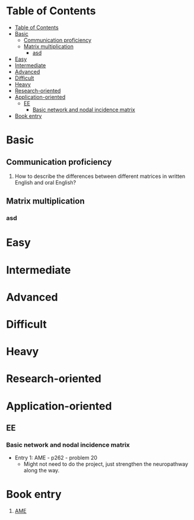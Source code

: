 # Table of Contents
- [Table of Contents](#table-of-contents)
- [Basic](#basic)
  - [Communication proficiency](#communication-proficiency)
  - [Matrix multiplication](#matrix-multiplication)
    - [asd](#asd)
- [Easy](#easy)
- [Intermediate](#intermediate)
- [Advanced](#advanced)
- [Difficult](#difficult)
- [Heavy](#heavy)
- [Research-oriented](#research-oriented)
- [Application-oriented](#application-oriented)
  - [EE](#ee)
    - [Basic network and nodal incidence matrix](#basic-network-and-nodal-incidence-matrix)
- [Book entry](#book-entry)


# Basic
## Communication proficiency
1. How to describe the differences between different matrices in written English and oral English?
## Matrix multiplication
### asd
# Easy

# Intermediate

# Advanced

# Difficult

# Heavy

# Research-oriented

# Application-oriented
## EE
### Basic network and nodal incidence matrix
- Entry 1: AME - p262 - problem 20
  - Might not need to do the project, just strengthen the neuropathway along the way.

# Book entry
1. [AME](https://soaneemrana.org/onewebmedia/ADVANCED%20ENGINEERING%20MATHEMATICS%20BY%20ERWIN%20ERESZIG1.pdf)